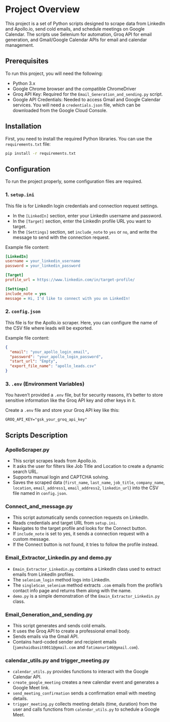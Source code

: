 # Project Overview

This project is a set of Python scripts designed to scrape data from LinkedIn and Apollo.io, send cold emails, and schedule meetings on Google Calendar. The scripts use Selenium for automation, Groq API for email generation, and Gmail/Google Calendar APIs for email and calendar management.

## Prerequisites

To run this project, you will need the following:

- Python 3.x
- Google Chrome browser and the compatible ChromeDriver
- Groq API Key: Required for the `Email_Generation_and_sending.py` script.
- Google API Credentials: Needed to access Gmail and Google Calendar services. You will need a `credentials.json` file, which can be downloaded from the Google Cloud Console.

## Installation

First, you need to install the required Python libraries. You can use the `requirements.txt` file:

```bash
pip install -r requirements.txt

```

## Configuration

To run the project properly, some configuration files are required.

### 1. `setup.ini`

This file is for LinkedIn login credentials and connection request settings.

- In the `[LinkedIn]` section, enter your LinkedIn username and password.
- In the `[Target]` section, enter the LinkedIn profile URL you want to target.
- In the `[Settings]` section, set `include_note` to `yes` or `no`, and write the message to send with the connection request.

Example file content:

```ini
[LinkedIn]
username = your_linkedin_username
password = your_linkedin_password

[Target]
profile_url = https://www.linkedin.com/in/target-profile/

[Settings]
include_note = yes
message = Hi, I'd like to connect with you on LinkedIn!


```
### 2. `config.json`

This file is for the Apollo.io scraper. Here, you can configure the name of the CSV file where leads will be exported.

Example file content:

```json
{
  "email": "your_apollo_login_email",
  "password": "your_apollo_login_password",
  "start_url": "Empty",
  "export_file_name": "apollo_leads.csv"
}
```

### 3. `.env` (Environment Variables)

You haven’t provided a `.env` file, but for security reasons, it’s better to store sensitive information like the Groq API key and other keys in it. 

Create a `.env` file and store your Groq API key like this:

```env
GROQ_API_KEY="gsk_your_groq_api_key"
```

## Scripts Description

### ApolloScraper.py
- This script scrapes leads from Apollo.io.
- It asks the user for filters like Job Title and Location to create a dynamic search URL.
- Supports manual login and CAPTCHA solving.
- Saves the scraped data (`first_name`, `last_name`, `job_title`, `company_name`, `location`, `email_address1`, `email_address2`, `linkedin_url`) into the CSV file named in `config.json`.

### Connect_and_message.py
- This script automatically sends connection requests on LinkedIn.
- Reads credentials and target URL from `setup.ini`.
- Navigates to the target profile and looks for the Connect button.
- If `include_note` is set to yes, it sends a connection request with a custom message.
- If the Connect button is not found, it tries to follow the profile instead.

### Email_Extractor_Linkedin.py and demo.py
- `Emain_Extractor_Linkedin.py` contains a LinkedIn class used to extract emails from LinkedIn profiles.
- The `selenium_login` method logs into LinkedIn.
- The `singleScan_selenium` method extracts `.com` emails from the profile’s contact info page and returns them along with the name.
- `demo.py` is a simple demonstration of the `Emain_Extractor_Linkedin.py` class.

### Email_Generation_and_sending.py
- This script generates and sends cold emails.
- It uses the Groq API to create a professional email body.
- Sends emails via the Gmail API.
- Contains hard-coded sender and recipient emails (`jamshaidbasit0011@gmail.com` and `fatimanur146@gmail.com`).

### calendar_utils.py and trigger_meeting.py
- `calendar_utils.py` provides functions to interact with the Google Calendar API.
- `create_google_meeting` creates a new calendar event and generates a Google Meet link.
- `send_meeting_confirmation` sends a confirmation email with meeting details.
- `trigger_meeting.py` collects meeting details (time, duration) from the user and calls functions from `calendar_utils.py` to schedule a Google Meet.
